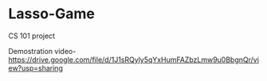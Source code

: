# Lasso-Game
CS 101 project

Demostration video- https://drive.google.com/file/d/1J1sRQyly5qYxHumFAZbzLmw9u0BbgnQr/view?usp=sharing
